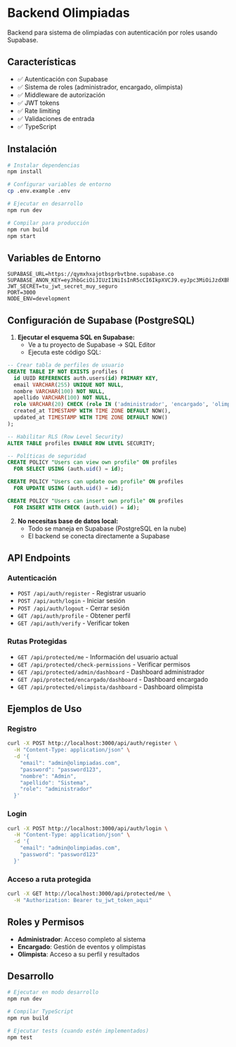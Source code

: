 # Backend Olimpiadas

Backend para sistema de olimpiadas con autenticación por roles usando Supabase.

## Características

- ✅ Autenticación con Supabase
- ✅ Sistema de roles (administrador, encargado, olimpista)
- ✅ Middleware de autorización
- ✅ JWT tokens
- ✅ Rate limiting
- ✅ Validaciones de entrada
- ✅ TypeScript

## Instalación

```bash
# Instalar dependencias
npm install

# Configurar variables de entorno
cp .env.example .env

# Ejecutar en desarrollo
npm run dev

# Compilar para producción
npm run build
npm start
```

## Variables de Entorno

```env
SUPABASE_URL=https://qymxhxajotbsprbvtbne.supabase.co
SUPABASE_ANON_KEY=eyJhbGciOiJIUzI1NiIsInR5cCI6IkpXVCJ9.eyJpc3MiOiJzdXBhYmFzZSIsInJlZiI6InF5bXhoeGFqb3Ric3ByYnZ0Ym5lIiwicm9sZSI6ImFub24iLCJpYXQiOjE3NTk0MTM3NjksImV4cCI6MjA3NDk4OTc2OX0.eQuoLuyy6cjw6ednfdgdDKWzr9tId_IMaz3xnAKUOXc
JWT_SECRET=tu_jwt_secret_muy_seguro
PORT=3000
NODE_ENV=development
```

## Configuración de Supabase (PostgreSQL)

1. **Ejecutar el esquema SQL en Supabase:**
   - Ve a tu proyecto de Supabase → SQL Editor
   - Ejecuta este código SQL:

```sql
-- Crear tabla de perfiles de usuario
CREATE TABLE IF NOT EXISTS profiles (
  id UUID REFERENCES auth.users(id) PRIMARY KEY,
  email VARCHAR(255) UNIQUE NOT NULL,
  nombre VARCHAR(100) NOT NULL,
  apellido VARCHAR(100) NOT NULL,
  role VARCHAR(20) CHECK (role IN ('administrador', 'encargado', 'olimpista')) NOT NULL,
  created_at TIMESTAMP WITH TIME ZONE DEFAULT NOW(),
  updated_at TIMESTAMP WITH TIME ZONE DEFAULT NOW()
);

-- Habilitar RLS (Row Level Security)
ALTER TABLE profiles ENABLE ROW LEVEL SECURITY;

-- Políticas de seguridad
CREATE POLICY "Users can view own profile" ON profiles
  FOR SELECT USING (auth.uid() = id);

CREATE POLICY "Users can update own profile" ON profiles
  FOR UPDATE USING (auth.uid() = id);

CREATE POLICY "Users can insert own profile" ON profiles
  FOR INSERT WITH CHECK (auth.uid() = id);
```

2. **No necesitas base de datos local:**
   - Todo se maneja en Supabase (PostgreSQL en la nube)
   - El backend se conecta directamente a Supabase

## API Endpoints

### Autenticación
- `POST /api/auth/register` - Registrar usuario
- `POST /api/auth/login` - Iniciar sesión
- `POST /api/auth/logout` - Cerrar sesión
- `GET /api/auth/profile` - Obtener perfil
- `GET /api/auth/verify` - Verificar token

### Rutas Protegidas
- `GET /api/protected/me` - Información del usuario actual
- `GET /api/protected/check-permissions` - Verificar permisos
- `GET /api/protected/admin/dashboard` - Dashboard administrador
- `GET /api/protected/encargado/dashboard` - Dashboard encargado
- `GET /api/protected/olimpista/dashboard` - Dashboard olimpista

## Ejemplos de Uso

### Registro
```bash
curl -X POST http://localhost:3000/api/auth/register \
  -H "Content-Type: application/json" \
  -d '{
    "email": "admin@olimpiadas.com",
    "password": "password123",
    "nombre": "Admin",
    "apellido": "Sistema",
    "role": "administrador"
  }'
```

### Login
```bash
curl -X POST http://localhost:3000/api/auth/login \
  -H "Content-Type: application/json" \
  -d '{
    "email": "admin@olimpiadas.com",
    "password": "password123"
  }'
```

### Acceso a ruta protegida
```bash
curl -X GET http://localhost:3000/api/protected/me \
  -H "Authorization: Bearer tu_jwt_token_aqui"
```

## Roles y Permisos

- **Administrador**: Acceso completo al sistema
- **Encargado**: Gestión de eventos y olimpistas
- **Olimpista**: Acceso a su perfil y resultados

## Desarrollo

```bash
# Ejecutar en modo desarrollo
npm run dev

# Compilar TypeScript
npm run build

# Ejecutar tests (cuando estén implementados)
npm test
```
